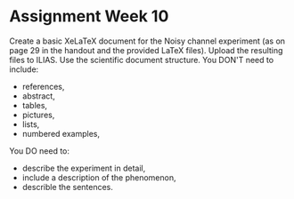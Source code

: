 # Assignment Week 10

Create a basic XeLaTeX document for the Noisy channel experiment (as on page 29 in the handout and the provided LaTeX files). Upload the resulting files to ILIAS. Use the scientific document structure. You DON'T need to include:

- references,
- abstract,
- tables,
- pictures,
- lists,
- numbered examples,
  
You DO need to:

- describe the experiment in detail,
- include a description of the phenomenon,
- describle the sentences.
